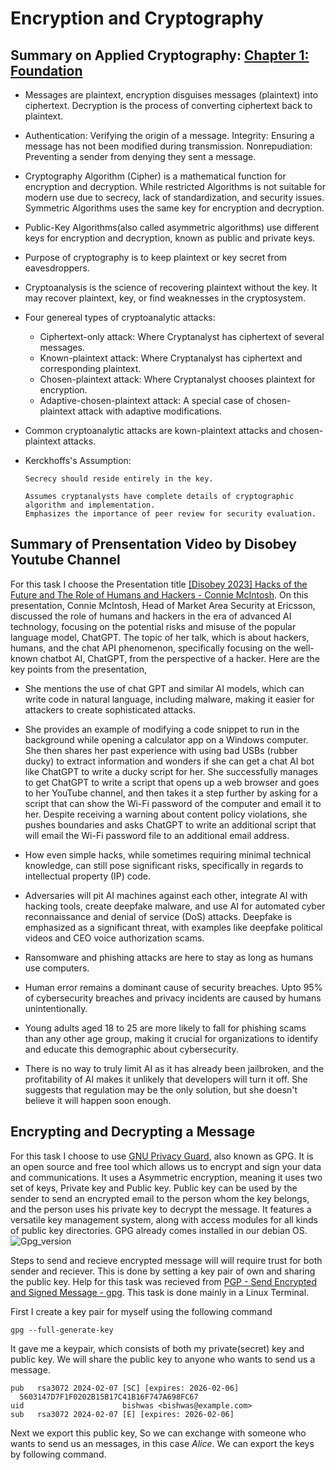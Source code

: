 # Encryption and Cryptography

## Summary on Applied Cryptography: [Chapter 1: Foundation](https://learning.oreilly.com/library/view/applied-cryptography-protocols/9781119096726/08_chap01.html#chap01-sec001)

* Messages are plaintext, encryption disguises messages (plaintext) into ciphertext. Decryption is the process of converting ciphertext back to plaintext.

* Authentication: Verifying the origin of a message. Integrity: Ensuring a message has not been modified during transmission. Nonrepudiation: Preventing a sender from denying they sent a message.

* Cryptography Algorithm (Cipher) is a mathematical function for encryption and decryption. While restricted Algorithms is not suitable for modern use due to secrecy, lack of standardization, and security issues. Symmetric Algorithms uses the same key for encryption and decryption.

* Public-Key Algorithms(also called asymmetric algorithms) use different keys for encryption and decryption, known as public and private keys.

* Purpose of cryptography is to keep plaintext or key secret from eavesdroppers.
* Cryptoanalysis is the science of recovering plaintext without the key. It  may recover plaintext, key, or find weaknesses in the cryptosystem.

* Four genereal types of cryptoanalytic attacks:
  
  * Ciphertext-only attack: Where Cryptanalyst has ciphertext of several messages.
  * Known-plaintext attack: Where Cryptanalyst has ciphertext and corresponding plaintext.
  * Chosen-plaintext attack: Where Cryptanalyst chooses plaintext for encryption.
  * Adaptive-chosen-plaintext attack: A special case of chosen-plaintext attack with adaptive modifications.
    
* Common cryptoanalytic attacks are kown-plaintext attacks and chosen-plaintext attacks.
* Kerckhoffs's Assumption:
  
      Secrecy should reside entirely in the key.  
  
      Assumes cryptanalysts have complete details of cryptographic algorithm and implementation.  
      Emphasizes the importance of peer review for security evaluation.
    

## Summary of Prensentation Video by Disobey Youtube Channel

For this task I choose the Presentation title [[Disobey 2023] Hacks of the Future and The Role of Humans and Hackers - Connie McIntosh](https://www.youtube.com/watch?v=5WoZ9Pv9k0I&t=120s). On this presentation, Connie McIntosh, Head of Market Area Security at Ericsson, discussed the role of humans and hackers in the era of advanced AI technology, focusing on the potential risks and misuse of the popular language model, ChatGPT. The topic of her talk, which is about hackers, humans, and the chat API phenomenon, specifically focusing on the well-known chatbot AI, ChatGPT, from the perspective of a hacker. Here are the key points from the presentation,

* She mentions the use of chat GPT and similar AI models, which can write code in natural language, including malware, making it easier for attackers to create sophisticated attacks.
  
* She provides an example of modifying a code snippet to run in the background while opening a calculator app on a Windows computer. She then shares her past experience with using bad USBs (rubber ducky) to extract information and wonders if she can get a chat AI bot like ChatGPT to write a ducky script for her. She successfully manages to get ChatGPT to write a script that opens up a web browser and goes to her YouTube channel, and then takes it a step further by asking for a script that can show the Wi-Fi password of the computer and email it to her. Despite receiving a warning about content policy violations, she pushes boundaries and asks ChatGPT to write an additional script that will email the Wi-Fi password file to an additional email address.
  
* How even simple hacks, while sometimes requiring minimal technical knowledge, can still pose significant risks, specifically in regards to intellectual property (IP) code.
  
* Adversaries will pit AI machines against each other, integrate AI with hacking tools, create deepfake malware, and use AI for automated cyber reconnaissance and denial of service (DoS) attacks. Deepfake is emphasized as a significant threat, with examples like deepfake political videos and CEO voice authorization scams.
  
* Ransomware and phishing attacks are here to stay as long as humans use computers.
  
* Human error remains a dominant cause of security breaches. Upto 95% of cybersecurity breaches and privacy incidents are caused by humans unintentionally.
  
* Young adults aged 18 to 25 are more likely to fall for phishing scams than any other age group, making it crucial for organizations to identify and educate this demographic about cybersecurity.
  
* There is no way to truly limit AI as it has already been jailbroken, and the profitability of AI makes it unlikely that developers will turn it off. She suggests that regulation may be the only solution, but she doesn't believe it will happen soon enough.

## Encrypting and Decrypting a Message

For this task I choose to use [GNU Privacy Guard](https://www.gnupg.org/index.html), also known as GPG. It is an open source and free tool which allows us to encrypt and sign your data and communications. It uses a Asymmetric encryption, meaning it uses two set of keys, Private key and Public key. Public key can be used by the sender to send  an encrypted email to the person whom the key belongs, and the person uses his private key to decrypt the message.  It features a versatile key management system, along with access modules for all kinds of public key directories. GPG already comes installed in our debian OS.
![Gpg_version](https://github.com/bishwasghimire22/mymarkdownexecrise/assets/144313610/e02941f3-22a0-4a53-bf1f-535376d21c59)

Steps to send and recieve encrypted message will will require trust for both sender and reciever. This is done by setting a key pair of own and sharing the public key. Help for this task was recieved from [PGP - Send Encrypted and Signed Message - gpg](https://terokarvinen.com/2023/pgp-encrypt-sign-verify/?fromSearch=gpg). This task is done mainly in a Linux Terminal.

First I create a key pair for myself using the following command

    gpg --full-generate-key

It gave me a keypair, which consists of both my private(secret) key and public key. We will share the public key to anyone who wants to send us a message.

    pub   rsa3072 2024-02-07 [SC] [expires: 2026-02-06]
      5603147D7F1F0202B15B17C41B16F747A698FC67
    uid                      bishwas <bishwas@example.com>
    sub   rsa3072 2024-02-07 [E] [expires: 2026-02-06]

Next we export this public key, So we can exchange with someone who wants to send us an messages, in this case _Alice_. We can export the keys by following command.

    







